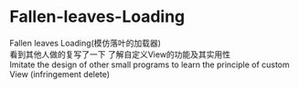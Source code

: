 # Fallen-leaves-Loading
Fallen leaves Loading(模仿落叶的加载器)  
看到其他人做的复写了一下 了解自定义View的功能及其实用性  
Imitate the design of other small programs to learn the principle of custom View (infringement delete)
